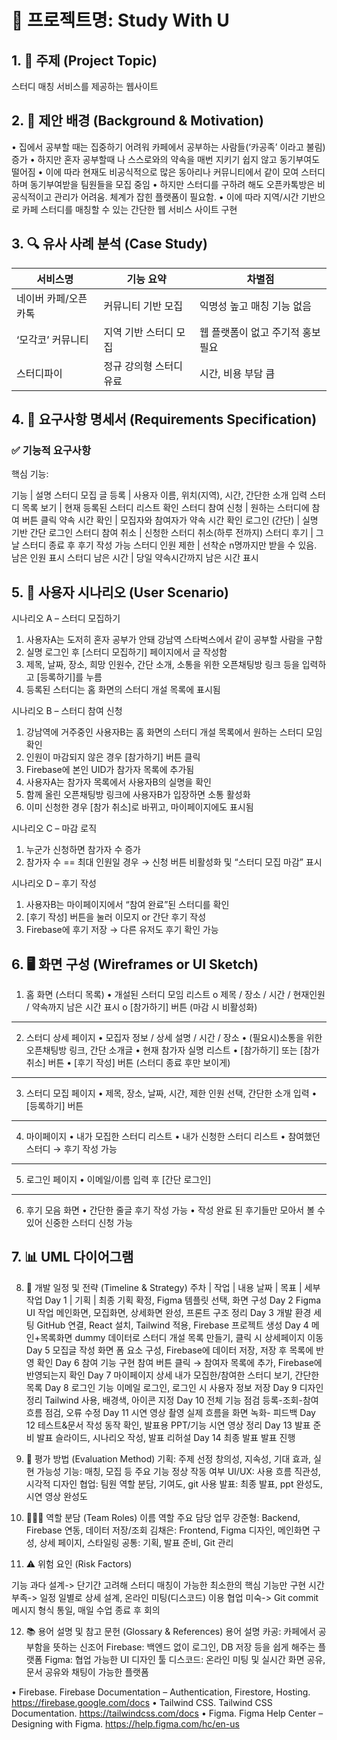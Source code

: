 # 📘 프로젝트명: Study With U

## 1. 🧩 주제 (Project Topic)
스터디 매칭 서비스를 제공하는 웹사이트

## 2. 📌 제안 배경 (Background & Motivation)
•	집에서 공부할 때는 집중하기 어려워 카페에서 공부하는 사람들(‘카공족’ 이라고 불림) 증가
•	하지만 혼자 공부할때 나 스스로와의 약속을 매번 지키기 쉽지 않고 동기부여도 떨어짐
•	이에 따라 현재도 비공식적으로 많은 동아리나 커뮤니티에서 같이 모여 스터디하며 동기부여받을 팀원들을 모집 중임
•	하지만 스터디를 구하려 해도 오픈카톡방은 비공식적이고 관리가 어려움. 체계가 잡힌 플랫폼이 필요함.
•	이에 따라 지역/시간 기반으로 카페 스터디를 매칭할 수 있는 간단한 웹 서비스 사이트 구현

## 3. 🔍 유사 사례 분석 (Case Study)
| 서비스명 | 기능 요약 | 차별점 |
|--------|------|-----------|
| 네이버 카페/오픈카톡 | 커뮤니티 기반 모집 | 익명성 높고 매칭 기능 없음 |
| ‘모각코’ 커뮤니티 | 지역 기반 스터디 모집 | 웹 플랫폼이 없고 주기적 홍보 필요 |
| 스터디파이 | 정규 강의형 스터디 유료 | 시간, 비용 부담 큼 |

## 4. 📄 요구사항 명세서 (Requirements Specification)

### ✅ 기능적 요구사항

핵심 기능:

기능	| 설명
스터디 모집 글 등록	| 사용자 이름, 위치(지역), 시간, 간단한 소개 입력
스터디 목록 보기 |	현재 등록된 스터디 리스트 확인
스터디 참여 신청 | 원하는 스터디에 참여 버튼 클릭
약속 시간 확인 |	모집자와 참여자가 약속 시간 확인 
로그인 (간단)	| 실명 기반 간단 로그인
스터디 참여 취소 | 신청한 스터디 취소(하루 전까지)
스터디 후기 | 그날 스터디 종료 후 후기 작성 가능
스터디 인원 제한 | 선착순 n명까지만 받을 수 있음. 남은 인원 표시
스터디 남은 시간 | 당일 약속시간까지 남은 시간 표시


## 5. 👥 사용자 시나리오 (User Scenario)

시나리오 A – 스터디 모집하기
1.	사용자A는 도저히 혼자 공부가 안돼 강남역 스타벅스에서 같이 공부할 사람을 구함
2.	실명 로그인 후 [스터디 모집하기] 페이지에서 글 작성함
3.	제목, 날짜, 장소, 희망 인원수, 간단 소개, 소통을 위한 오픈채팅방 링크 등을 입력하고 [등록하기]를 누름
4.	등록된 스터디는 홈 화면의 스터디 개설 목록에 표시됨

시나리오 B – 스터디 참여 신청
1.	강남역에 거주중인 사용자B는 홈 화면의 스터디 개설 목록에서 원하는 스터디 모임 확인
2.	인원이 마감되지 않은 경우 [참가하기] 버튼 클릭
3.	Firebase에 본인 UID가 참가자 목록에 추가됨
4.	사용자A는 참가자 목록에서 사용자B의 실명을 확인
5.	함께 올린 오픈채팅방 링크에 사용자B가 입장하면 소통 활성화
6.	이미 신청한 경우 [참가 취소]로 바뀌고, 마이페이지에도 표시됨

시나리오 C – 마감 로직
1.	누군가 신청하면 참가자 수 증가
2.	참가자 수 == 최대 인원일 경우 → 신청 버튼 비활성화 및 “스터디 모집 마감” 표시

시나리오 D – 후기 작성
1.	사용자B는 마이페이지에서 “참여 완료”된 스터디를 확인
2.	[후기 작성] 버튼을 눌러 이모지 or 간단 후기 작성
3.	Firebase에 후기 저장 → 다른 유저도 후기 확인 가능

## 6. 🖥 화면 구성 (Wireframes or UI Sketch)

1.	홈 화면 (스터디 목록)
•	개설된 스터디 모임 리스트
o	제목 / 장소 / 시간 / 현재인원 / 약속까지 남은 시간 표시
o	[참가하기] 버튼 (마감 시 비활성화)
________________________________________
2.	스터디 상세 페이지
•	모집자 정보 / 상세 설명 / 시간 / 장소
•	(필요시)소통을 위한 오픈채팅방 링크, 간단 소개글
•	현재 참가자 실명 리스트
•	[참가하기] 또는 [참가 취소] 버튼
•	[후기 작성] 버튼 (스터디 종료 후만 보이게)
________________________________________

3.	스터디 모집 페이지
•	제목, 장소, 날짜, 시간, 제한 인원 선택, 간단한 소개 입력
•	[등록하기] 버튼
________________________________________
4.	마이페이지
•	내가 모집한 스터디 리스트
•	내가 신청한 스터디 리스트
•	참여했던 스터디 → 후기 작성 가능
________________________________________
5.	로그인 페이지
•	이메일/이름 입력 후 [간단 로그인]
________________________________________
6.	후기 모음 화면
•	간단한 줄글 후기 작성 가능
•	작성 완료 된 후기들만 모아서 볼 수 있어 신중한 스터디 신청 가능


## 7. 📊 UML 다이어그램





8. 📆 개발 일정 및 전략 (Timeline & Strategy)
주차	| 작업 | 내용
날짜	| 목표	| 세부 작업
Day 1	| 기획 | 최종 기획 확정, Figma 템플릿 선택, 화면 구성
Day 2	Figma UI 작업	메인화면, 모집화면, 상세화면 완성, 프론트 구조 정리 
Day 3	개발 환경 세팅	GitHub 연결, React 설치, Tailwind 적용, Firebase 프로젝트 생성
Day 4	메인+목록화면 	dummy 데이터로 스터디 개설 목록 만들기, 클릭 시 상세페이지 이동
Day 5	모집글 작성 화면	폼 요소 구성, Firebase에 데이터 저장, 저장 후 목록에 반영 확인
Day 6	참여 기능 구현	참여 버튼 클릭 → 참여자 목록에 추가, Firebase에 반영되는지 확인
Day 7	마이페이지 상세	내가 모집한/참여한 스터디 보기, 간단한 목록 
Day 8	로그인 기능 	이메일 로그인, 로그인 시 사용자 정보 저장
Day 9	디자인 정리	Tailwind 사용, 배경색, 아이콘 지정
Day 10	전체 기능 점검	등록-조회-참여 흐름 점검, 오류 수정
Day 11	시연 영상 촬영 	실제 흐름을 화면 녹화- 피드백
Day 12	테스트&문서 작성	동작 확인, 발표용 PPT/기능 시연 영상 정리
Day 13	발표 준비	발표 슬라이드, 시나리오 작성, 발표 리허설
Day 14	최종 발표	발표 진행


9. 🧪 평가 방법 (Evaluation Method)
기획: 주제 선정 창의성, 지속성, 기대 효과, 실현 가능성
기능: 매칭, 모집 등 주요 기능 정상 작동 여부
UI/UX: 사용 흐름 직관성, 시각적 디자인
협업: 팀원 역할 분담, 기여도, git 사용
발표: 최종 발표, ppt 완성도, 시연 영상 완성도


10. 👨‍👩‍👧 역할 분담 (Team Roles)
이름 역할	주요 담당 업무
강준형: Backend, Firebase 연동, 데이터 저장/조회
김채은: Frontend, Figma 디자인, 메인화면 구성, 상세 페이지, 스타일링
공통: 기획, 발표 준비, Git 관리


11. ⚠️ 위험 요인 (Risk Factors)

기능 과다 설계-> 단기간 고려해 스터디 매칭이 가능한 최소한의 핵심 기능만 구현
시간 부족-> 일정 일별로 상세 설계, 온라인 미팅(디스코드) 이용
협업 미숙-> Git commit 메시지 형식 통일, 매일 수업 종료 후 회의 


12. 📚 용어 설명 및 참고 문헌 (Glossary & References)
용어 설명
카공: 카페에서 공부함을 뜻하는 신조어
Firebase: 백엔드 없이 로그인, DB 저장 등을 쉽게 해주는 플랫폼
Figma: 협업 가능한 UI 디자인 툴
디스코드: 온라인 미팅 및 실시간 화면 공유, 문서 공유와 채팅이 가능한 플랫폼

•  Firebase. Firebase Documentation – Authentication, Firestore, Hosting. https://firebase.google.com/docs
•  Tailwind CSS. Tailwind CSS Documentation. https://tailwindcss.com/docs
•  Figma. Figma Help Center – Designing with Figma. https://help.figma.com/hc/en-us

